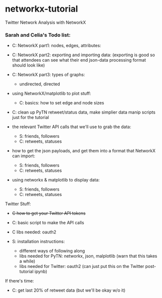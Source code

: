 # networkx-tutorial
Twitter Network Analysis with NetworkX 

### Sarah and Celia's Todo list:

* C: NetworkX part1: nodes, edges, attributes:
* C: NetworkX part2: exporting and importing data:
    (exporting is good so that attendees can see what their end json-data processing format should look like)
* C: NetworkX part3: types of graphs:
    - undirected, directed

* using NetworkX/matplotlib to plot stuff:
    - C: basics: how to set edge and node sizes

* C: clean up PyTN retweet/status data, make simplier data manip scripts just for the tutorial

* the relevant Twitter API calls that we'll use to grab the data:
    * S: friends, followers
    * C: retweets, statuses
* how to get the json payloads, and get them into a format that NetworkX can import:
    * S: friends, followers
    * C: retweets, statuses
* using networkx & matplotlib to display data:
    * S: friends, followers
    * C: retweets, statuses

Twitter Stuff:
* ~~C how to get your Twitter API tokens~~
* C: basic script to make the API calls
* C libs needed: oauth2

* S: installation instructions:
    - different ways of following along
    - libs needed for PyTN: networkx, json, malplotlib (warn that this takes a while)
    - libs needed for Twitter: oauth2 (can just put this on the Twitter post-tutorial ipynb)

If there's time:
* C: get last 20% of retweet data (but we'll be okay w/o it)

